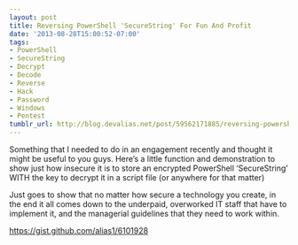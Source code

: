 ```yaml
---
layout: post
title: Reversing PowerShell 'SecureString' For Fun And Profit
date: '2013-08-28T15:00:52-07:00'
tags:
- PowerShell
- SecureString
- Decrypt
- Decode
- Reverse
- Hack
- Password
- Windows
- Pentest
tumblr_url: http://blog.devalias.net/post/59562171885/reversing-powershell-securestring-for-fun-and
---
```

Something that I needed to do in an engagement recently and thought it might be useful to you guys. Here’s a little function and demonstration to show just how insecure it is to store an encrypted PowerShell ‘SecureString’ WITH the key to decrypt it in a script file (or anywhere for that matter)

Just goes to show that no matter how secure a technology you create, in the end it all comes down to the underpaid, overworked IT staff that have to implement it, and the managerial guidelines that they need to work within.



https://gist.github.com/alias1/6101928
